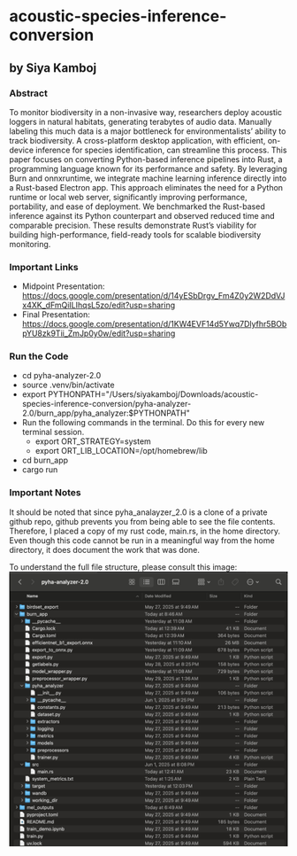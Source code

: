# acoustic-species-inference-conversion
## by Siya Kamboj

### Abstract
To monitor biodiversity in a non-invasive way, researchers deploy acoustic loggers in natural habitats, generating terabytes of audio data. Manually labeling this much data is a major bottleneck for environmentalists’ ability to track biodiversity. A cross-platform desktop application, with efficient, on-device inference for species identification, can streamline this process. This paper focuses on converting Python-based inference pipelines into Rust, a programming language known for its performance and safety. By leveraging Burn and onnxruntime, we integrate machine learning inference directly into a Rust-based Electron app. This approach eliminates the need for a Python runtime or local web server, significantly improving performance, portability, and ease of deployment. We benchmarked the Rust-based inference against its Python counterpart and observed reduced time and comparable precision. These results demonstrate Rust’s viability for building high-performance, field-ready tools for scalable biodiversity monitoring.


### Important Links
- Midpoint Presentation: https://docs.google.com/presentation/d/14yESbDrgv_Fm4Z0y2W2DdVJx4XK_dFmQiILIhqsL5zo/edit?usp=sharing
- Final Presentation: https://docs.google.com/presentation/d/1KW4EVF14d5Ywq7Dlyfhr5BObpYU8zk9Tii_ZmJp0y0w/edit?usp=sharing

### Run the Code
- cd pyha-analyzer-2.0
- source .venv/bin/activate
- export PYTHONPATH="/Users/siyakamboj/Downloads/acoustic-species-inference-conversion/pyha-analyzer-2.0/burn_app/pyha_analyzer:$PYTHONPATH"
- Run the following commands in the terminal. Do this for every new terminal session. 
    - export ORT_STRATEGY=system
    - export ORT_LIB_LOCATION=/opt/homebrew/lib
- cd burn_app
- cargo run


### Important Notes
It should be noted that since pyha_analayzer_2.0 is a clone of a private github repo, github prevents you from being able to see the file contents. Therefore, I placed a copy of my rust code, main.rs, in the home directory. Even though this code cannot be run in a meaningful way from the home directory, it does document the work that was done. 

To understand the full file structure, please consult this image: 
![image](images/FileStructure.png)





